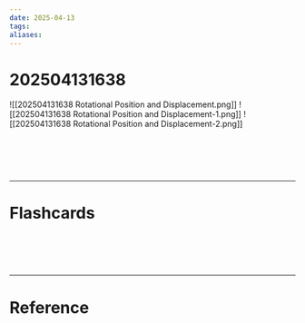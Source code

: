 ```yaml
---
date: 2025-04-13
tags: 
aliases:
---
```

# 202504131638
![[202504131638 Rotational Position and Displacement.png]]
![[202504131638 Rotational Position and Displacement-1.png]]
![[202504131638 Rotational Position and Displacement-2.png]]


# ‌
---
# Flashcards


# ‌
---
# Reference
